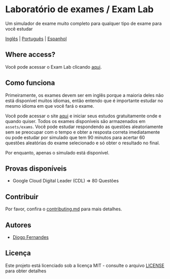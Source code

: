 # Laboratório de exames / Exam Lab
Um simulador de exame muito completo para qualquer tipo de exame para você estudar

[Inglês](README.md) | [Português](README.pt-BR.md) | [Espanhol](README.es-ES.md)

## Where access?

Você pode acessar o Exam Lab clicando [aqui](https://dfop02.github.io/exam-lab/main.html).

## Como funciona

Primeiramente, os exames devem ser em inglês porque a maioria deles não está disponível muitos idiomas, então entendo que é importante estudar no mesmo idioma em que você fará o exame.

Você pode acessar o site [aqui](https://dfop02.github.io/exam-lab/main.html) e iniciar seus estudos gratuitamente onde e quando quiser. Todos os exames disponíveis são armazenados em `assets/exams`. Você pode estudar respondendo as questões aleatoriamente sem se preocupar com o tempo e obter a resposta correta imediatamente ou pode estudar por simulado que tem 90 minutos para acertar 60 questões aleatórias do exame selecionado e só obter o resultado no final.

Por enquanto, apenas o simulado está disponível.

## Provas disponíveis

- Google Cloud Digital Leader (CDL) => 80 Questões

## Contribuir

Por favor, confira o [contributing.md](CONTRIBUTING.md) para mais detalhes.

## Autores

* [Diogo Fernandes](https://github.com/dfop02)

## Licença

Este projeto está licenciado sob a licença MIT - consulte o arquivo [LICENSE](LICENSE) para obter detalhes
